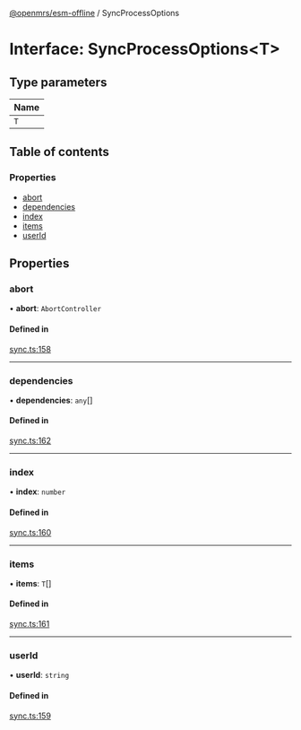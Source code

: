 [@openmrs/esm-offline](../API.md) / SyncProcessOptions

# Interface: SyncProcessOptions<T\>

## Type parameters

| Name |
| :------ |
| `T` |

## Table of contents

### Properties

- [abort](SyncProcessOptions.md#abort)
- [dependencies](SyncProcessOptions.md#dependencies)
- [index](SyncProcessOptions.md#index)
- [items](SyncProcessOptions.md#items)
- [userId](SyncProcessOptions.md#userid)

## Properties

### abort

• **abort**: `AbortController`

#### Defined in

[sync.ts:158](https://github.com/openmrs/openmrs-esm-core/blob/master/packages/framework/esm-offline/src/sync.ts#L158)

___

### dependencies

• **dependencies**: `any`[]

#### Defined in

[sync.ts:162](https://github.com/openmrs/openmrs-esm-core/blob/master/packages/framework/esm-offline/src/sync.ts#L162)

___

### index

• **index**: `number`

#### Defined in

[sync.ts:160](https://github.com/openmrs/openmrs-esm-core/blob/master/packages/framework/esm-offline/src/sync.ts#L160)

___

### items

• **items**: `T`[]

#### Defined in

[sync.ts:161](https://github.com/openmrs/openmrs-esm-core/blob/master/packages/framework/esm-offline/src/sync.ts#L161)

___

### userId

• **userId**: `string`

#### Defined in

[sync.ts:159](https://github.com/openmrs/openmrs-esm-core/blob/master/packages/framework/esm-offline/src/sync.ts#L159)
